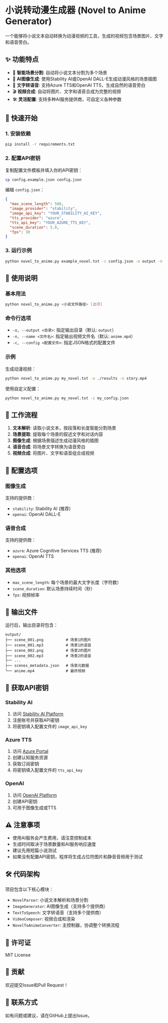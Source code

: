 # 小说转动漫生成器 (Novel to Anime Generator)

一个能够将小说文本自动转换为动漫视频的工具，生成的视频包含场景图片、文字和语音旁白。

## ✨ 功能特点

- 📖 **智能场景分割**: 自动将小说文本分割为多个场景
- 🎨 **AI图像生成**: 使用Stability AI或OpenAI DALL-E生成动漫风格的场景插图
- 🎤 **文字转语音**: 支持Azure TTS和OpenAI TTS，生成自然的语音旁白
- 🎬 **视频合成**: 自动将图片、文字和语音合成为完整的视频
- 🛠️ **灵活配置**: 支持多种AI服务提供商，可自定义各种参数

## 🚀 快速开始

### 1. 安装依赖

```bash
pip install -r requirements.txt
```

### 2. 配置API密钥

复制配置文件模板并填入你的API密钥：

```bash
cp config.example.json config.json
```

编辑 `config.json`：

```json
{
  "max_scene_length": 500,
  "image_provider": "stability",
  "image_api_key": "YOUR_STABILITY_AI_KEY",
  "tts_provider": "azure",
  "tts_api_key": "YOUR_AZURE_TTS_KEY",
  "scene_duration": 5.0,
  "fps": 30
}
```

### 3. 运行示例

```bash
python novel_to_anime.py example_novel.txt -c config.json -o output -n my_anime.mp4
```

## 📖 使用说明

### 基本用法

```bash
python novel_to_anime.py <小说文件路径> [选项]
```

### 命令行选项

- `-o, --output <目录>`: 指定输出目录（默认: `output`）
- `-n, --name <文件名>`: 指定输出视频文件名（默认: `anime.mp4`）
- `-c, --config <配置文件>`: 指定JSON格式的配置文件

### 示例

生成动漫视频：
```bash
python novel_to_anime.py my_novel.txt -o ./results -n story.mp4
```

使用自定义配置：
```bash
python novel_to_anime.py my_novel.txt -c my_config.json
```

## 🎯 工作流程

1. **文本解析**: 读取小说文本，按段落和长度智能分割场景
2. **场景提取**: 提取每个场景的叙述文字和对话内容
3. **图像生成**: 根据场景描述生成动漫风格的插图
4. **语音合成**: 将场景文字转换为语音旁白
5. **视频合成**: 将图片、文字和语音组合成视频

## 🔧 配置选项

### 图像生成

支持的提供商：
- `stability`: Stability AI (推荐)
- `openai`: OpenAI DALL-E

### 语音合成

支持的提供商：
- `azure`: Azure Cognitive Services TTS (推荐)
- `openai`: OpenAI TTS

### 其他选项

- `max_scene_length`: 每个场景的最大文字长度（字符数）
- `scene_duration`: 默认场景持续时间（秒）
- `fps`: 视频帧率

## 📁 输出文件

运行后，输出目录将包含：

```
output/
├── scene_001.png          # 场景1的图片
├── scene_001.mp3          # 场景1的语音
├── scene_002.png          # 场景2的图片
├── scene_002.mp3          # 场景2的语音
├── ...
├── scenes_metadata.json   # 场景元数据
└── anime.mp4              # 最终视频
```

## 🔑 获取API密钥

### Stability AI
1. 访问 [Stability AI Platform](https://platform.stability.ai/)
2. 注册账号并获取API密钥
3. 将密钥填入配置文件的 `image_api_key`

### Azure TTS
1. 访问 [Azure Portal](https://portal.azure.com/)
2. 创建认知服务资源
3. 获取订阅密钥
4. 将密钥填入配置文件的 `tts_api_key`

### OpenAI
1. 访问 [OpenAI Platform](https://platform.openai.com/)
2. 创建API密钥
3. 可用于图像生成或TTS

## ⚠️ 注意事项

- 使用AI服务会产生费用，请注意控制成本
- 生成时间取决于场景数量和AI服务响应速度
- 建议先用短篇小说测试
- 如果没有配置API密钥，程序将生成占位符图片和静音音频用于测试

## 🛠️ 代码架构

项目包含以下核心模块：

- `NovelParser`: 小说文本解析和场景分割
- `ImageGenerator`: AI图像生成（支持多个提供商）
- `TextToSpeech`: 文字转语音（支持多个提供商）
- `VideoComposer`: 视频合成和渲染
- `NovelToAnimeConverter`: 主控制器，协调整个转换流程

## 📝 许可证

MIT License

## 🤝 贡献

欢迎提交Issue和Pull Request！

## 📧 联系方式

如有问题或建议，请在GitHub上提出Issue。